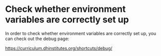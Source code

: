 # Check whether environment variables are correctly set up

In order to check whether environment variables are correctly set up, you can check out the debug page:

https://curriculum.dhinstitutes.org/shortcuts/debug/
